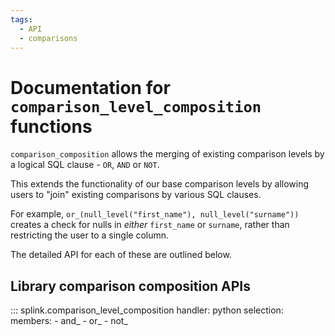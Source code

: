 ```yaml
---
tags:
  - API
  - comparisons
---
```

# Documentation for `comparison_level_composition` functions

`comparison_composition` allows the merging of existing comparison levels by a logical SQL clause - `OR`, `AND` or `NOT`.

This extends the functionality of our base comparison levels by allowing users to "join" existing comparisons by various SQL clauses.

For example, `or_(null_level("first_name"), null_level("surname"))` creates a check for nulls in *either* `first_name` or `surname`, rather than restricting the user to a single column.

The detailed API for each of these are outlined below.

## Library comparison composition APIs

::: splink.comparison_level_composition
    handler: python
    selection:
      members:
        - and_
        - or_
        - not_
